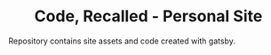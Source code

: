 <h1 align="center">
Code, Recalled - Personal Site
</h1>

Repository contains site assets and code created with gatsby.
